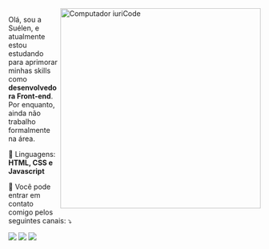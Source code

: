 <img src="https://raw.githubusercontent.com/MicaelliMedeiros/micaellimedeiros/master/image/computer-illustration.png" min-width="400px" max-width="400px" width="400px" align="right" alt="Computador iuriCode">

<p align="left"> 
  Olá, sou a Suélen, e atualmente estou estudando para aprimorar minhas skills como  <strong>desenvolvedora Front-end</strong>.<br>
  Por enquanto, ainda não trabalho formalmente na área.
</p>

<p align="left">
  🦄 Linguagens: <strong>HTML, CSS e Javascript</strong>
</p>


<p align="left">
  💌 Você pode entrar em contato comigo pelos seguintes canais: ⤵️
</p>

<p align="left">
  <a href="mailto:slima.suelen@gmail.com" alt="Gmail">
  <img src="https://img.shields.io/badge/-Gmail-FF0000?style=flat-square&labelColor=FF0000&logo=gmail&logoColor=white&link=slima.suelen@gmail.com" /></a>

  <a href="https://www.linkedin.com/in/suelentlima" alt="Linkedin">
  <img src="https://img.shields.io/badge/-Linkedin-0e76a8?style=flat-square&logo=Linkedin&logoColor=white&link=https://www.linkedin.com/in/suelentlima/" /></a>

  <a href="https://linktr.ee/PsiSuelenLima" alt="WhatsApp">
  <img src="https://img.shields.io/badge/-WhatsApp-25d366?style=flat-square&labelColor=25d366&logo=whatsapp&logoColor=white&link=https://linktr.ee/PsiSuelenLima" /></a>
  
</p>  
